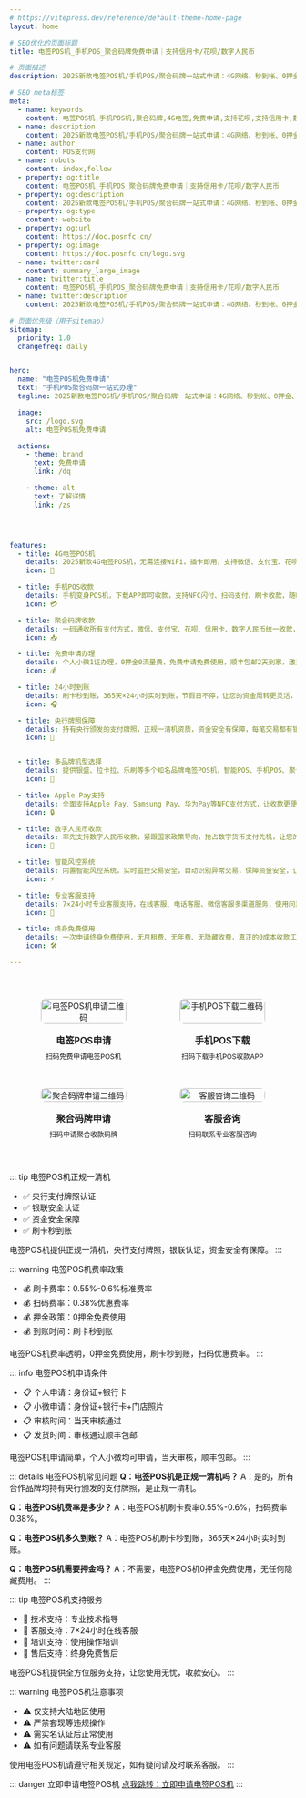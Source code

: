 ```yaml
---
# https://vitepress.dev/reference/default-theme-home-page
layout: home

# SEO优化的页面标题
title: 电签POS机_手机POS_聚合码牌免费申请｜支持信用卡/花呗/数字人民币

# 页面描述
description: 2025新款电签POS机/手机POS/聚合码牌一站式申请：4G网络、秒到帐、0押金、0流量费，支持微信、支付宝、花呗、信用卡、数字人民币、Apple Pay等全渠道收款，个人小微1证办理，顺丰包邮2天到家！

# SEO meta标签
meta:
  - name: keywords
    content: 电签POS机,手机POS机,聚合码牌,4G电签,免费申请,支持花呗,支持信用卡,数字人民币支付,移动收款,刷卡秒到,无押金
  - name: description
    content: 2025新款电签POS机/手机POS/聚合码牌一站式申请：4G网络、秒到帐、0押金、0流量费，支持微信、支付宝、花呗、信用卡、数字人民币、Apple Pay等全渠道收款，个人小微1证办理，顺丰包邮2天到家！
  - name: author
    content: POS支付网
  - name: robots
    content: index,follow
  - property: og:title
    content: 电签POS机_手机POS_聚合码牌免费申请｜支持信用卡/花呗/数字人民币
  - property: og:description
    content: 2025新款电签POS机/手机POS/聚合码牌一站式申请：4G网络、秒到帐、0押金、0流量费，支持微信、支付宝、花呗、信用卡、数字人民币、Apple Pay等全渠道收款，个人小微1证办理，顺丰包邮2天到家！
  - property: og:type
    content: website
  - property: og:url
    content: https://doc.posnfc.cn/
  - property: og:image
    content: https://doc.posnfc.cn/logo.svg
  - name: twitter:card
    content: summary_large_image
  - name: twitter:title
    content: 电签POS机_手机POS_聚合码牌免费申请｜支持信用卡/花呗/数字人民币
  - name: twitter:description
    content: 2025新款电签POS机/手机POS/聚合码牌一站式申请：4G网络、秒到帐、0押金、0流量费，支持微信、支付宝、花呗、信用卡、数字人民币、Apple Pay等全渠道收款，个人小微1证办理，顺丰包邮2天到家！

# 页面优先级（用于sitemap）
sitemap:
  priority: 1.0
  changefreq: daily


hero:
  name: "电签POS机免费申请"
  text: "手机POS聚合码牌一站式办理"
  tagline: 2025新款电签POS机/手机POS/聚合码牌一站式申请：4G网络、秒到帐、0押金、0流量费，支持微信、支付宝、花呗、信用卡、数字人民币、Apple Pay等全渠道收款，个人小微1证办理，顺丰包邮2天到家！

  image:
    src: /logo.svg
    alt: 电签POS机免费申请

  actions:
    - theme: brand
      text: 免费申请
      link: /dq

    - theme: alt
      text: 了解详情
      link: /zs




features:
  - title: 4G电签POS机
    details: 2025新款4G电签POS机，无需连接WiFi，插卡即用，支持微信、支付宝、花呗、信用卡、数字人民币等全渠道收款，刷卡秒到账。
    icon: 📱

  - title: 手机POS收款
    details: 手机变身POS机，下载APP即可收款，支持NFC闪付、扫码支付、刷卡收款，随时随地移动收款，生意不受限制。
    icon: 💳

  - title: 聚合码牌收款
    details: 一码通收所有支付方式，微信、支付宝、花呗、信用卡、数字人民币统一收款，提升收款效率，降低收款成本。
    icon: 📥

  - title: 免费申请办理
    details: 个人小微1证办理，0押金0流量费，免费申请免费使用，顺丰包邮2天到家，激活即可正常使用，无任何隐藏费用。
    icon: 💰

  - title: 24小时到账
    details: 刷卡秒到账，365天×24小时实时到账，节假日不停，让您的资金周转更灵活，生意资金无忧虑。
    icon: 🎧

  - title: 央行牌照保障
    details: 持有央行颁发的支付牌照，正规一清机资质，资金安全有保障，每笔交易都有银联保障，让您安心收款。
    icon: 🤝


  - title: 多品牌机型选择
    details: 提供银盛、拉卡拉、乐刷等多个知名品牌电签POS机，智能POS、手机POS、聚合码牌全覆盖，满足不同收款需求。
    icon: 💸

  - title: Apple Pay支持
    details: 全面支持Apple Pay、Samsung Pay、华为Pay等NFC支付方式，让收款更便捷，满足年轻消费者支付习惯。
    icon: 🔒

  - title: 数字人民币收款
    details: 率先支持数字人民币收款，紧跟国家政策导向，抢占数字货币支付先机，让您的生意更具前瞻性。
    icon: 🏪

  - title: 智能风控系统
    details: 内置智能风控系统，实时监控交易安全，自动识别异常交易，保障资金安全，让每笔收款都安心。
    icon: ⚡

  - title: 专业客服支持
    details: 7×24小时专业客服支持，在线客服、电话客服、微信客服多渠道服务，使用问题响应及时，操作指导专业高效。
    icon: 🔄

  - title: 终身免费使用
    details: 一次申请终身免费使用，无月租费、无年费、无隐藏收费，真正的0成本收款工具，让您的生意成本更低。
    icon: 🛠️

---
```


<div class="qrcode-container">  <div class="qrcode-card">
    <img src="/images/qq.png" alt="电签POS机申请二维码" class="qrcode-image">
    <div class="qrcode-content">
      <h3>电签POS申请</h3>
      <p>扫码免费申请电签POS机</p>
    </div>
  </div>

  <div class="qrcode-card">
    <img src="/images/qqq.png" alt="手机POS下载二维码" class="qrcode-image">
    <div class="qrcode-content">
      <h3>手机POS下载</h3>
      <p>扫码下载手机POS收款APP</p>
    </div>
  </div>

  <div class="qrcode-card">
    <img src="/images/wx.png" alt="聚合码牌申请二维码" class="qrcode-image">
    <div class="qrcode-content">
      <h3>聚合码牌申请</h3>
      <p>扫码申请聚合收款码牌</p>
    </div>
  </div>

  <div class="qrcode-card">
    <img src="/images/gzh.jpg" alt="客服咨询二维码" class="qrcode-image">
    <div class="qrcode-content">
      <h3>客服咨询</h3>
      <p>扫码联系专业客服咨询</p>
    </div>
  </div>
</div>

<style>
.qrcode-container {
  display: grid;
  grid-template-columns: repeat(auto-fit, minmax(250px, 1fr));
  gap: 24px;
  margin: 40px auto;
  max-width: 1400px;
  padding: 0 20px;
}

.qrcode-card {
  background: var(--vp-c-bg-soft);
  border-radius: 12px;
  padding: 24px;
  text-align: center;
  transition: all 0.3s ease;
  border: 1px solid var(--vp-c-divider);
  display: flex;
  flex-direction: column;
  align-items: center;
}

.qrcode-card:hover {
  transform: translateY(-5px);
  box-shadow: var(--vp-shadow-2);
  border-color: var(--vp-c-brand);
}

.qrcode-image {
  width: 100%;
  max-width: 200px;
  border-radius: 8px;
  margin-bottom: 16px;
}

.qrcode-content h3 {
  margin: 0;
  font-size: 18px;
  font-weight: 600;
  color: var(--vp-c-text-1);
}

.qrcode-content p {
  margin: 8px 0 0;
  font-size: 14px;
  color: var(--vp-c-text-2);
}

@media (max-width: 1024px) {
  .qrcode-container {
    grid-template-columns: repeat(2, 1fr);
    gap: 16px;
    padding: 0 16px;
  }

  .qrcode-card {
    padding: 16px;
  }

  .qrcode-image {
    max-width: 150px;
  }

  .qrcode-content h3 {
    font-size: 16px;
  }

  .qrcode-content p {
    font-size: 12px;
  }
}

@media (max-width: 768px) {
  .qrcode-container {
    gap: 12px;
    padding: 0 12px;
  }

  .qrcode-card {
    padding: 12px;
  }

  .qrcode-image {
    max-width: 120px;
  }
}
</style>


::: tip 电签POS机正规一清机
- ✅ 央行支付牌照认证
- ✅ 银联安全认证
- ✅ 资金安全保障
- ✅ 刷卡秒到账

电签POS机提供正规一清机，央行支付牌照，银联认证，资金安全有保障。
:::

::: warning 电签POS机费率政策
- 💰 刷卡费率：0.55%-0.6%标准费率
- 💰 扫码费率：0.38%优惠费率
- 💰 押金政策：0押金免费使用
- 💰 到账时间：刷卡秒到账

电签POS机费率透明，0押金免费使用，刷卡秒到账，扫码优惠费率。
:::

::: info 电签POS机申请条件
- 📋 个人申请：身份证+银行卡
- 📋 小微申请：身份证+银行卡+门店照片
- 📋 审核时间：当天审核通过
- 📋 发货时间：审核通过顺丰包邮

电签POS机申请简单，个人小微均可申请，当天审核，顺丰包邮。
:::

::: details 电签POS机常见问题
**Q：电签POS机是正规一清机吗？**
A：是的，所有合作品牌均持有央行颁发的支付牌照，是正规一清机。

**Q：电签POS机费率是多少？**
A：电签POS机刷卡费率0.55%-0.6%，扫码费率0.38%。

**Q：电签POS机多久到账？**
A：电签POS机刷卡秒到账，365天×24小时实时到账。

**Q：电签POS机需要押金吗？**
A：不需要，电签POS机0押金免费使用，无任何隐藏费用。
:::

::: tip 电签POS机支持服务
- 🤝 技术支持：专业技术指导
- 🤝 客服支持：7×24小时在线客服
- 🤝 培训支持：使用操作培训
- 🤝 售后支持：终身免费售后

电签POS机提供全方位服务支持，让您使用无忧，收款安心。
:::

::: warning 电签POS机注意事项
- ⚠️ 仅支持大陆地区使用
- ⚠️ 严禁套现等违规操作
- ⚠️ 需实名认证后正常使用
- ⚠️ 如有问题请联系专业客服

使用电签POS机请遵守相关规定，如有疑问请及时联系客服。
:::

::: danger 立即申请电签POS机
 [点我跳转：立即申请电签POS机](https://merch.PaYphp.cn)
 :::
